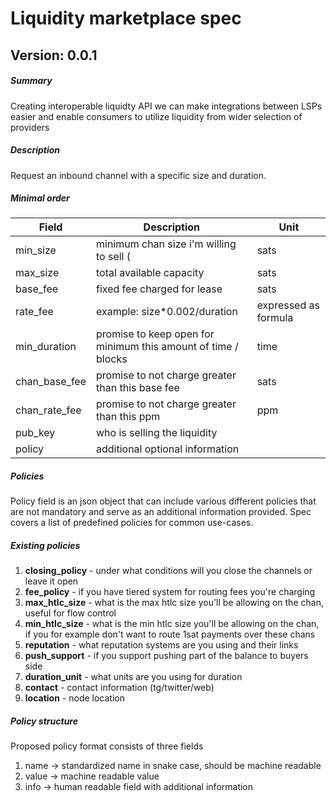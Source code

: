 # Liquidity marketplace spec


## Version: 0.0.1

##### Summary

Creating interoperable liquidty API we can make integrations between LSPs easier and enable consumers to utilize liquidity from wider selection of providers 

##### Description

Request an inbound channel with a specific size and duration.

##### Minimal order 


| Field  |  Description |   Unit |
|---|---|---|
|  min_size  | minimum chan size i'm willing to sell (  | sats |
|  max_size  |  total available capacity  | sats 
|  base_fee |  fixed fee charged for lease  |  sats
|  rate_fee |  example: size*0.002/duration | expressed as formula 
| min_duration   |  promise to keep open for minimum this amount of time / blocks | time
| chan_base_fee   |  promise to not charge greater than this base fee   | sats
| chan_rate_fee   |  promise to not charge greater than this ppm  | ppm
|  pub_key  |  who is selling the liquidity   | 
|  policy  |  additional optional information  | 



##### Policies
Policy field is an  json object that can include various different policies that are not mandatory and serve as an additional information provided. Spec covers a list of predefined policies for common use-cases.

##### Existing policies
1. **closing_policy** - under what conditions will you close the channels or leave it open 
2. **fee_policy** - if you have tiered system for routing fees you're charging 
3. **max_htlc_size**  - what is the max htlc size you'll be allowing on the chan, useful for flow control
4. **min_htlc_size**  - what is the min htlc size you'll be allowing on the chan, if you for example don't want to route 1sat payments over these chans
5. **reputation** - what reputation systems are you using and their links 
6. **push_support** - if you support pushing part of the balance to buyers side 
7. **duration_unit** - what units are you using for duration 
8. **contact** - contact information (tg/twitter/web)
9. **location** - node location


##### Policy structure
Proposed policy format consists of three fields 
1. name -> standardized name in snake case, should be machine readable
2. value ->  machine readable value 
3. info -> human readable field with additional information
